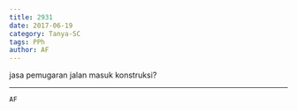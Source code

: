```yaml
---
title: 2931
date: 2017-06-19
category: Tanya-SC
tags: PPh
author: AF
---
```


jasa pemugaran jalan masuk konstruksi?

---



`AF`

